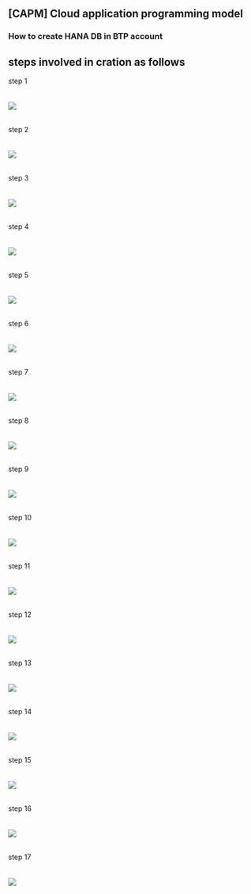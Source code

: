 ## [CAPM] Cloud application programming model

### How to create HANA DB in BTP account 

## steps involved in cration as follows


step 1
   </br>
   </br>  
    <img src="./files/HDB_1.png" >
   </br>
   </br>

step 2
   </br>
   </br>  
    <img src="./files/HDB_2.png" >
   </br>
   </br>

step 3
   </br>
   </br>  
    <img src="./files/HDB_3.png" >
   </br>
   </br>

step 4
   </br>
   </br>  
    <img src="./files/HDB_4.png" >
   </br>
   </br>

step 5
   </br>
   </br>  
    <img src="./files/HDB_5.png" >
   </br>
   </br>

step 6
   </br>
   </br>  
    <img src="./files/HDB_6.png" >
   </br>
   </br>   

step 7
   </br>
   </br>  
    <img src="./files/HDB_7.png" >
   </br>
   </br>

step 8
   </br>
   </br>  
    <img src="./files/HDB_8.png" >
   </br>
   </br>

step 9
   </br>
   </br>  
    <img src="./files/HDB_9.png" >
   </br>
   </br>

step 10
   </br>
   </br>  
    <img src="./files/HDB_10.png" >
   </br>
   </br>

step 11
   </br>
   </br>  
    <img src="./files/HDB_11.png" >
   </br>
   </br>

step 12
   </br>
   </br>  
    <img src="./files/HDB_12.png" >
   </br>
   </br>      

step 13
   </br>
   </br>  
    <img src="./files/HDB_13.png" >
   </br>
   </br>

step 14
   </br>
   </br>  
    <img src="./files/HDB_14.png" >
   </br>
   </br>   
   
step 15
   </br>
   </br>  
    <img src="./files/HDB_15.png" >
   </br>
   </br> 
   
step 16
   </br>
   </br>  
    <img src="./files/HDB_16.png" >
   </br>
   </br>    
      
step 17
   </br>
   </br>  
    <img src="./files/HDB_17.png" >
   </br>
   </br> 
